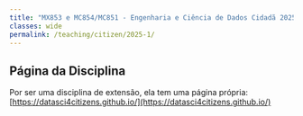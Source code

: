 ```yaml
---
title: "MX853 e MC854/MC851 - Engenharia e Ciência de Dados Cidadã 2025.1"
classes: wide
permalink: /teaching/citizen/2025-1/
---
```


## Página da Disciplina

Por ser uma disciplina de extensão, ela tem uma página própria: [https://datasci4citizens.github.io/](https://datasci4citizens.github.io/)
